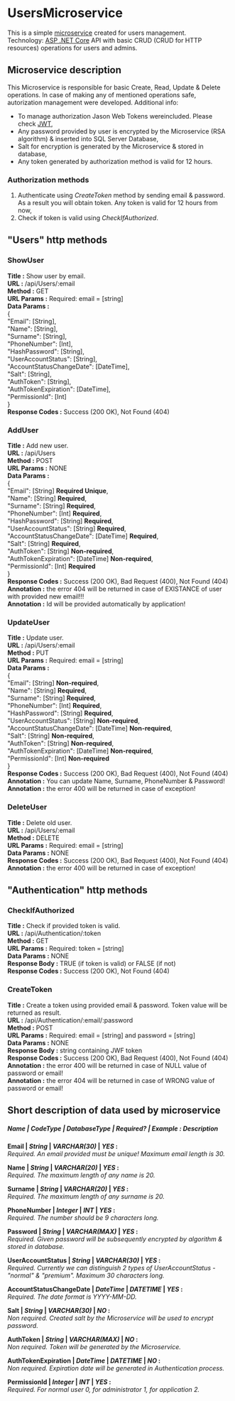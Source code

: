 # UsersMicroservice 

This is a simple [microservice](https://docs.microsoft.com/pl-pl/dotnet/standard/microservices-architecture/multi-container-microservice-net-applications/data-driven-crud-microservice) created for users management.  
Technology: [ASP .NET Core](https://docs.microsoft.com/pl-pl/aspnet/core/?view=aspnetcore-2.1) API with basic CRUD (CRUD for HTTP resources) operations for users and admins.

## Microservice description

This Microservice is responsible for basic Create, Read, Update & Delete operations. In case of making any of mentioned operations safe, autorization management were developed. Additional info:  
* To manage authorization Jason Web Tokens wereincluded. Please check [JWT](https://jwt.io/),
* Any password provided by user is encrypted by the Microservice (RSA algorithm) & inserted into SQL Server Database,
* Salt for encryption is generated by the Microservice & stored in database,
* Any token generated by authorization method is valid for 12 hours.

### Authorization methods

1. Authenticate using _CreateToken_ method by sending email & password. As a result you will obtain token. Any token is valid for 12 hours from now,
2. Check if token is valid using _CheckIfAuthorized_. 

## "Users" http methods

### ShowUser 

**Title :** Show user by email.  
**URL :** /api/Users/:email  
**Method :** GET  
**URL Params :** Required: email = [string]   
**Data Params :**  
{  
  "Email": [String],   
  "Name": [String],  
  "Surname": [String],   
  "PhoneNumber": [Int],  
  "HashPassword": [String],  
  "UserAccountStatus": [String],  
  "AccountStatusChangeDate": [DateTime],  
  "Salt": [String],  
  "AuthToken": [String],   
  "AuthTokenExpiration": [DateTime],  
  "PermissionId": [Int]  
}      
**Response Codes :** Success (200 OK), Not Found (404)  


### AddUser

**Title :** Add new user.  
**URL :** /api/Users  
**Method :** POST  
**URL Params :**  NONE  
**Data Params :**  
{  
  "Email": [String] **Required Unique**,   
  "Name": [String] **Required**,  
  "Surname": [String] **Required**,   
  "PhoneNumber": [Int] **Required**,  
  "HashPassword": [String] **Required**,  
  "UserAccountStatus": [String] **Required**,  
  "AccountStatusChangeDate": [DateTime] **Required**,  
  "Salt": [String] **Required**,  
  "AuthToken": [String] **Non-required**,   
  "AuthTokenExpiration": [DateTime] **Non-required**,  
  "PermissionId": [Int]  **Required**   
}   
**Response Codes :** Success (200 OK), Bad Request (400), Not Found (404)  
**Annotation :** the error 404 will be returned in case of EXISTANCE of user with provided new email!!!  
**Annotation :** Id will be provided automatically by application!  


### UpdateUser

**Title :** Update user.  
**URL :** /api/Users/:email  
**Method :** PUT  
**URL Params :** Required: email = [string]   
**Data Params :**   
{  
  "Email": [String] **Non-required**,   
  "Name": [String] **Required**,  
  "Surname": [String] **Required**,   
  "PhoneNumber": [Int] **Required**,  
  "HashPassword": [String] **Required**,  
  "UserAccountStatus": [String] **Non-required**,  
  "AccountStatusChangeDate": [DateTime] **Non-required**,  
  "Salt": [String] **Non-required**,  
  "AuthToken": [String] **Non-required**,   
  "AuthTokenExpiration": [DateTime] **Non-required**,  
  "PermissionId": [Int] **Non-required**  
}      
**Response Codes :** Success (200 OK), Bad Request (400), Not Found (404)  
**Annotation :** You can update Name, Surname, PhoneNumber & Password!  
**Annotation :** the error 400 will be returned in case of exception!  


### DeleteUser

**Title :** Delete old user.  
**URL :** /api/Users/:email  
**Method :** DELETE  
**URL Params :** Required: email = [string]   
**Data Params :** NONE  
**Response Codes :** Success (200 OK), Bad Request (400), Not Found (404)  
**Annotation :** the error 400 will be returned in case of exception!  


## "Authentication" http methods

### CheckIfAuthorized 

**Title :** Check if provided token is valid.  
**URL :** /api/Authentication/:token  
**Method :** GET  
**URL Params :** Required: token = [string]   
**Data Params :**  NONE  
**Response Body :** TRUE (if token is valid) or FALSE (if not)  
**Response Codes :** Success (200 OK), Not Found (404)  

### CreateToken

**Title :** Create a token using provided email & password. Token value will be returned as result.   
**URL :** /api/Authentication/:email/:password  
**Method :** POST  
**URL Params :** Required: email = [string] and password = [string]  
**Data Params :**  NONE  
**Response Body :** string containing JWF token  
**Response Codes :** Success (200 OK), Bad Request (400), Not Found (404)  
**Annotation :** the error 400 will be returned in case of NULL value of password or email!  
**Annotation :** the error 404 will be returned in case of WRONG value of password or email! 

## Short description of data used by microservice

##### **_Name_** | **_CodeType_** | **_DatabaseType_** | **_Required?_** | **_Example_** : **_Description_**
  
**Email | _String_ | _VARCHAR(30)_ | _YES_ :**   
_Required. An email provided must be unique! Maximum email length is 30._  
 
**Name | _String_ | _VARCHAR(20)_ |  _YES_ :**  
_Required. The maximum length of any name is 20._  

**Surname | _String_ | _VARCHAR(20)_ | _YES_ :**  
_Required. The maximum length of any surname is 20._  

**PhoneNumber | _Integer_ | _INT_ | _YES_ :**  
_Required. The number should be 9 characters long._  

**Password | _String_ | _VARCHAR(MAX)_ | _YES_ :**   
_Required. Given password will be subsequently encrypted by algorithm & stored in database._  

**UserAccountStatus | _String_ | _VARCHAR(30)_ |  _YES_ :**  
_Required. Currently we can distinguish 2 types of UserAccountStatus - "normal" & "premium". Maximum 30 characters long._  

**AccountStatusChangeDate | _DateTime_ | _DATETIME_ | _YES_ :**  
_Required. The date format is YYYY-MM-DD._  

**Salt | _String_ | _VARCHAR(30)_ | _NO_ :**    
_Non required. Created salt by the Microservice will be used to encrypt password._  

**AuthToken | _String_ | _VARCHAR(MAX)_ | _NO_ :**  
_Non required. Token will be generated by the Microservice._  

**AuthTokenExpiration | _DateTime_ | _DATETIME_ | _NO_ :**  
_Non required. Expiration date will be generated in Authentication process._  

**PermissionId | _Integer_ | _INT_ | _YES_ :**  
_Required. For normal user 0, for administrator 1, for application 2._  







  
